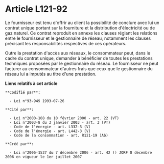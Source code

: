 # Article L121-92

Le fournisseur est tenu d'offrir au client la possibilité de conclure avec lui un contrat unique portant sur la fourniture et
la distribution d'électricité ou de gaz naturel. Ce contrat reproduit en annexe les clauses réglant les relations entre le
fournisseur et le gestionnaire de réseau, notamment les clauses précisant les responsabilités respectives de ces opérateurs.

Outre la prestation d'accès aux réseaux, le consommateur peut, dans le cadre du contrat unique, demander à bénéficier de
toutes les prestations techniques proposées par le gestionnaire du réseau. Le fournisseur ne peut facturer au consommateur
d'autres frais que ceux que le gestionnaire du réseau lui a imputés au titre d'une prestation.

**Liens relatifs à cet article**

	**Codifié par**:

	  - Loi n°93-949 1993-07-26

	**Cité par**:

	  - Loi n°2000-108 du 10 février 2000 - art. 22 (VT)
	  - Loi n°2003-8 du 3 janvier 2003 - art. 3 (VT)
	  - Code de l'énergie - art. L332-3 (V)
	  - Code de l'énergie - art. L442-3 (V)
	  - Code de la consommation - art. R121-19 (Ab)

	**Créé par**:

	  - Loi n°2006-1537 du 7 décembre 2006 - art. 42 () JORF 8 décembre 2006 en vigueur le 1er juillet 2007
